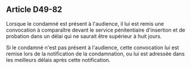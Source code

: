 Article D49-82
----
Lorsque le condamné est présent à l'audience, il lui est remis une convocation à
comparaître devant le service pénitentiaire d'insertion et de probation dans un
délai qui ne saurait être supérieur à huit jours.

Si le condamné n'est pas présent à l'audience, cette convocation lui est remise
lors de la notification de la condamnation, ou lui est adressée dans les
meilleurs délais après cette notification.
